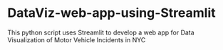 # DataViz-web-app-using-Streamlit
This python script uses Streamlit to develop a web app for Data Visualization of Motor Vehicle Incidents in NYC
